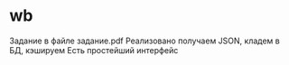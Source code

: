 # wb
Задание в файле задание.pdf
Реализовано получаем JSON, кладем в БД, кэшируем
Есть простейший интерфейс
